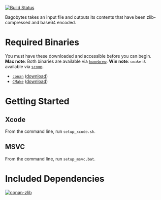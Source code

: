 [![Build Status](https://travis-ci.org/fosterbrereton/bagobytes.svg?branch=master)](https://travis-ci.org/fosterbrereton/bagobytes)

Bagobytes takes an input file and outputs its contents that have been zlib-compressed and base64 encoded.

# Required Binaries

You must have these downloaded and accessible before you can begin. **Mac note**: Both binaries are available via [`homebrew`](http://brew.sh/). **Win note**: `cmake` is available via [`scoop`](http://scoop.sh/).

- [`conan`](https://www.conan.io/) ([download](https://www.conan.io/downloads))
- [`CMake`](https://cmake.org/) ([download](https://cmake.org/download/))

# Getting Started

## Xcode

From the command line, run `setup_xcode.sh`.

## MSVC

From the command line, run `setup_msvc.bat`.

# Included Dependencies

[![conan-zlib](https://img.shields.io/badge/conan.io-zlib%201.2.11-green.svg)](http://www.conan.io/source/zlib/1.2.11/lasote/stable)
